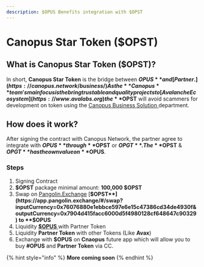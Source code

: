 ```yaml
---
description: $OPUS Benefits integration with $OPST
---
```


# Canopus Star Token \($OPST\)

## What is Canopus Star Token \($OPST\)?

In short, **Canopus Star Token** is the bridge between **$OPUS** and [Partner.](https://canopus.network/business/) As the **Canopus** team's main focus is the bring trustable and quality projects to [Avalanche Ecosystem](https://www.avalabs.org) the **$OPST** will avoid scammers for development on token using the [Canopus Business Solution ](https://canopus.network/business/)department.

## How does it work?

After signing the contract with Canopus Network, the partner agree to integrate with **$OPUS** through **$OPST** or **$OPGT**. The **$OPST** & **$OPGT** has the own value on **$OPUS**.

### Steps

1. Signing Contract 
2. **$OPST** package minimal amount: **100,000 $OPST**
3. Swap on [Pangolin.Exchange](https://app.pangolin.exchange/#/swap) [**$OPST**](https://app.pangolin.exchange/#/swap?inputCurrency=0x76076880e1ebbce597e6e15c47386cd34de4930f&outputCurrency=0x7904d415facc6000d5f4980128cf648647c90329) to **$OPUS** 
4. Liquidity [**$OPUS** ](https://app.pangolin.exchange/#/add/0x76076880e1ebbce597e6e15c47386cd34de4930f/0xb31f66aa3c1e785363f0875a1b74e27b85fd66c7)with Partner Token 
5. Liquidity **Partner Token** with other Tokens \(Like **Avax**\) 
6. Exchange with **$OPUS** on **Cnaopus** future app which will allow you to buy **\#OPUS** and **Partner Token** via CC. 

{% hint style="info" %}
**More coming soon**
{% endhint %}

